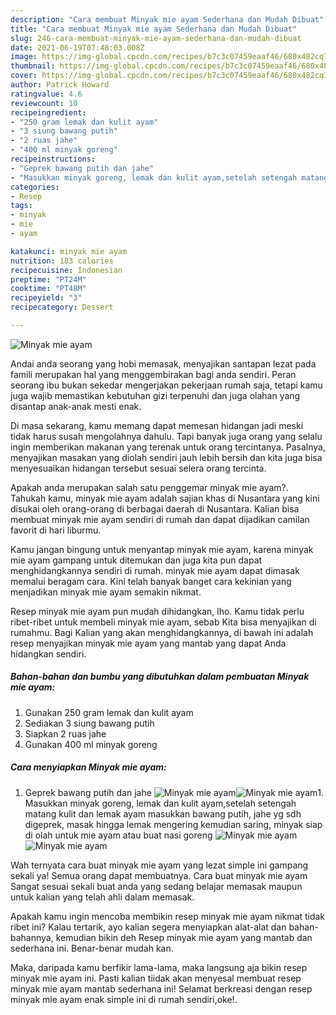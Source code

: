 ```yaml
---
description: "Cara membuat Minyak mie ayam Sederhana dan Mudah Dibuat"
title: "Cara membuat Minyak mie ayam Sederhana dan Mudah Dibuat"
slug: 246-cara-membuat-minyak-mie-ayam-sederhana-dan-mudah-dibuat
date: 2021-06-19T07:48:03.008Z
image: https://img-global.cpcdn.com/recipes/b7c3c07459eaaf46/680x482cq70/minyak-mie-ayam-foto-resep-utama.jpg
thumbnail: https://img-global.cpcdn.com/recipes/b7c3c07459eaaf46/680x482cq70/minyak-mie-ayam-foto-resep-utama.jpg
cover: https://img-global.cpcdn.com/recipes/b7c3c07459eaaf46/680x482cq70/minyak-mie-ayam-foto-resep-utama.jpg
author: Patrick Howard
ratingvalue: 4.6
reviewcount: 10
recipeingredient:
- "250 gram lemak dan kulit ayam"
- "3 siung bawang putih"
- "2 ruas jahe"
- "400 ml minyak goreng"
recipeinstructions:
- "Geprek bawang putih dan jahe"
- "Masukkan minyak goreng, lemak dan kulit ayam,setelah setengah matang kulit dan lemak ayam masukkan bawang putih, jahe yg sdh digeprek, masak hingga lemak mengering kemudian saring, minyak siap di olah untuk mie ayam atau buat nasi goreng"
categories:
- Resep
tags:
- minyak
- mie
- ayam

katakunci: minyak mie ayam 
nutrition: 183 calories
recipecuisine: Indonesian
preptime: "PT24M"
cooktime: "PT48M"
recipeyield: "3"
recipecategory: Dessert

---
```



![Minyak mie ayam](https://img-global.cpcdn.com/recipes/b7c3c07459eaaf46/680x482cq70/minyak-mie-ayam-foto-resep-utama.jpg)

Andai anda seorang yang hobi memasak, menyajikan santapan lezat pada famili merupakan hal yang menggembirakan bagi anda sendiri. Peran seorang ibu bukan sekedar mengerjakan pekerjaan rumah saja, tetapi kamu juga wajib memastikan kebutuhan gizi terpenuhi dan juga olahan yang disantap anak-anak mesti enak.

Di masa  sekarang, kamu memang dapat memesan hidangan jadi meski tidak harus susah mengolahnya dahulu. Tapi banyak juga orang yang selalu ingin memberikan makanan yang terenak untuk orang tercintanya. Pasalnya, menyajikan masakan yang diolah sendiri jauh lebih bersih dan kita juga bisa menyesuaikan hidangan tersebut sesuai selera orang tercinta. 



Apakah anda merupakan salah satu penggemar minyak mie ayam?. Tahukah kamu, minyak mie ayam adalah sajian khas di Nusantara yang kini disukai oleh orang-orang di berbagai daerah di Nusantara. Kalian bisa membuat minyak mie ayam sendiri di rumah dan dapat dijadikan camilan favorit di hari liburmu.

Kamu jangan bingung untuk menyantap minyak mie ayam, karena minyak mie ayam gampang untuk ditemukan dan juga kita pun dapat menghidangkannya sendiri di rumah. minyak mie ayam dapat dimasak memalui beragam cara. Kini telah banyak banget cara kekinian yang menjadikan minyak mie ayam semakin nikmat.

Resep minyak mie ayam pun mudah dihidangkan, lho. Kamu tidak perlu ribet-ribet untuk membeli minyak mie ayam, sebab Kita bisa menyajikan di rumahmu. Bagi Kalian yang akan menghidangkannya, di bawah ini adalah resep menyajikan minyak mie ayam yang mantab yang dapat Anda hidangkan sendiri.

<!--inarticleads1-->

##### Bahan-bahan dan bumbu yang dibutuhkan dalam pembuatan Minyak mie ayam:

1. Gunakan 250 gram lemak dan kulit ayam
1. Sediakan 3 siung bawang putih
1. Siapkan 2 ruas jahe
1. Gunakan 400 ml minyak goreng




<!--inarticleads2-->

##### Cara menyiapkan Minyak mie ayam:

1. Geprek bawang putih dan jahe
<img src="https://img-global.cpcdn.com/steps/568e40f201b566a2/160x128cq70/minyak-mie-ayam-langkah-memasak-1-foto.jpg" alt="Minyak mie ayam"><img src="https://img-global.cpcdn.com/steps/537042ccaa6465c7/160x128cq70/minyak-mie-ayam-langkah-memasak-1-foto.jpg" alt="Minyak mie ayam">1. Masukkan minyak goreng, lemak dan kulit ayam,setelah setengah matang kulit dan lemak ayam masukkan bawang putih, jahe yg sdh digeprek, masak hingga lemak mengering kemudian saring, minyak siap di olah untuk mie ayam atau buat nasi goreng
<img src="https://img-global.cpcdn.com/steps/711ecc8ad40d4456/160x128cq70/minyak-mie-ayam-langkah-memasak-2-foto.jpg" alt="Minyak mie ayam"><img src="https://img-global.cpcdn.com/steps/ef4c51847062ece6/160x128cq70/minyak-mie-ayam-langkah-memasak-2-foto.jpg" alt="Minyak mie ayam">



Wah ternyata cara buat minyak mie ayam yang lezat simple ini gampang sekali ya! Semua orang dapat membuatnya. Cara buat minyak mie ayam Sangat sesuai sekali buat anda yang sedang belajar memasak maupun untuk kalian yang telah ahli dalam memasak.

Apakah kamu ingin mencoba membikin resep minyak mie ayam nikmat tidak ribet ini? Kalau tertarik, ayo kalian segera menyiapkan alat-alat dan bahan-bahannya, kemudian bikin deh Resep minyak mie ayam yang mantab dan sederhana ini. Benar-benar mudah kan. 

Maka, daripada kamu berfikir lama-lama, maka langsung aja bikin resep minyak mie ayam ini. Pasti kalian tiidak akan menyesal membuat resep minyak mie ayam mantab sederhana ini! Selamat berkreasi dengan resep minyak mie ayam enak simple ini di rumah sendiri,oke!.

